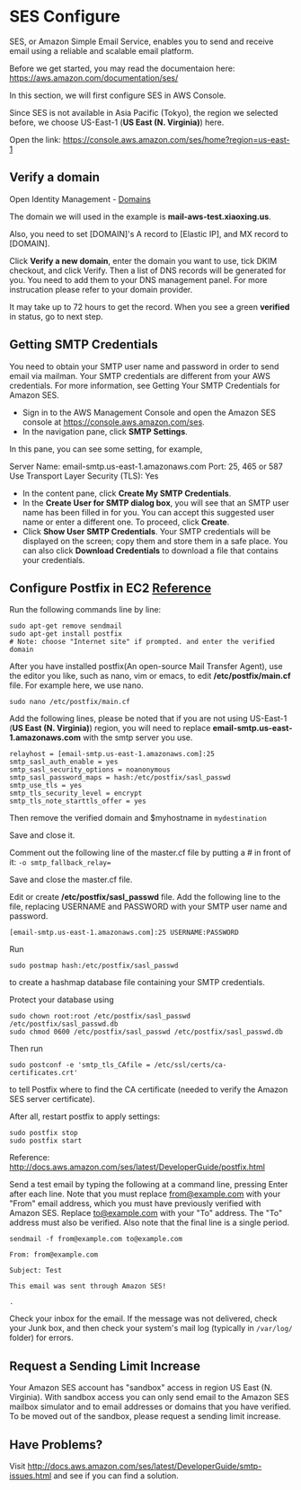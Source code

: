 # SES Configure

SES, or Amazon Simple Email Service, enables you to send and receive email using a reliable and scalable email platform. 

Before we get started, you may read the documentaion here: https://aws.amazon.com/documentation/ses/

In this section, we will first configure SES in AWS Console.

Since SES is not available in Asia Pacific (Tokyo), the region we selected before, we choose US-East-1 (**US East (N. Virginia)**) here.

Open the link: https://console.aws.amazon.com/ses/home?region=us-east-1

## Verify a domain

Open Identity Management - [Domains](https://console.aws.amazon.com/ses/home?region=us-east-1#verified-senders-domain:)

The domain we will used in the example is **mail-aws-test.xiaoxing.us**.

Also, you need to set [DOMAIN]'s A record to [Elastic IP], and MX record to [DOMAIN].

Click **Verify a new domain**, enter the domain you want to use, tick DKIM checkout, and click Verify. Then a list of DNS records will be generated for you. You need to add them to your DNS management panel. For more instrucation please refer to your domain provider.

It may take up to 72 hours to get the record. When you see a green **verified** in status, go to next step.

## Getting SMTP Credentials

You need to obtain your SMTP user name and password in order to send email via mailman. Your SMTP credentials are different from your AWS credentials. For more information, see Getting Your SMTP Credentials for Amazon SES.

- Sign in to the AWS Management Console and open the Amazon SES console at https://console.aws.amazon.com/ses.
- In the navigation pane, click **SMTP Settings**.

In this pane, you can see some setting, for example,

  Server Name:	email-smtp.us-east-1.amazonaws.com
  Port:	25, 465 or 587
  Use Transport Layer Security (TLS):	Yes

- In the content pane, click **Create My SMTP Credentials**.
- In the **Create User for SMTP dialog box**, you will see that an SMTP user name has been filled in for you. You can accept this suggested user name or enter a different one. To proceed, click **Create**.
- Click **Show User SMTP Credentials**. Your SMTP credentials will be displayed on the screen; copy them and store them in a safe place. You can also click **Download Credentials** to download a file that contains your credentials.

<!-- ## Setting MAIL FROM Domain (Optional)

By default, messages that you send through Amazon SES use amazonses.com (or a subdomain of that) as the MAIL FROM domain. Sender Policy Framework (SPF) authentication successfully validates these messages because the default MAIL FROM domain matches the sending mail server. It is enough for most users. But if you want to set it as your domain, follow the step.

Open https://console.aws.amazon.com/ses/home?region=us-east-1#verified-sender-details:domain:[Domain Verified Before]

Replace [Domain Verified Before] with your domain. Scroll down, expand **MAIL FROM Domain**.

In the **Set MAIL FROM Domain** dialog box, type the name of the MAIL FROM domain that you want to use. Note that this must be a subdomain of the verified domain.

Then, you should publish the DNS records as required in the pop up window.

For more information, please click http://docs.aws.amazon.com/ses/latest/DeveloperGuide/mail-from-set.html -->

## Configure Postfix in EC2 [Reference](http://docs.aws.amazon.com/ses/latest/DeveloperGuide/postfix.html)

Run the following commands line by line:

    sudo apt-get remove sendmail
    sudo apt-get install postfix
    # Note: choose "Internet site" if prompted. and enter the verified domain

After you have installed postfix(An open-source Mail Transfer Agent), use the editor you like, such as nano, vim or emacs, to edit **/etc/postfix/main.cf** file. For example here, we use nano.

    sudo nano /etc/postfix/main.cf 

Add the following lines, please be noted that if you are not using US-East-1 (**US East (N. Virginia)**) region, you will need to replace **email-smtp.us-east-1.amazonaws.com** with the smtp server you use.

    relayhost = [email-smtp.us-east-1.amazonaws.com]:25
    smtp_sasl_auth_enable = yes
    smtp_sasl_security_options = noanonymous
    smtp_sasl_password_maps = hash:/etc/postfix/sasl_passwd
    smtp_use_tls = yes
    smtp_tls_security_level = encrypt
    smtp_tls_note_starttls_offer = yes
    
Then remove the verified domain and $myhostname in `mydestination`

Save and close it.


<!-- Update `/etc/postfix/master.cf`

    relay-smtps  unix  -       -       n       -       -       smtp
    # Client-side SMTPS requires "encrypt" or stronger.
        -o smtp_tls_security_level=encrypt
        -o smtp_tls_wrappermode=yes -->

Comment out the following line of the master.cf file by putting a # in front of it: `-o smtp_fallback_relay=`

Save and close the master.cf file.

<!-- Run 

    sudo /etc/init.d/postfix reload -->
    
Edit or create **/etc/postfix/sasl_passwd** file. Add the following line to the file, replacing USERNAME and PASSWORD with your SMTP user name and password.

    [email-smtp.us-east-1.amazonaws.com]:25 USERNAME:PASSWORD

Run

    sudo postmap hash:/etc/postfix/sasl_passwd

to create a hashmap database file containing your SMTP credentials.

Protect your database using

    sudo chown root:root /etc/postfix/sasl_passwd /etc/postfix/sasl_passwd.db
    sudo chmod 0600 /etc/postfix/sasl_passwd /etc/postfix/sasl_passwd.db
    
Then run

    sudo postconf -e 'smtp_tls_CAfile = /etc/ssl/certs/ca-certificates.crt'

to tell Postfix where to find the CA certificate (needed to verify the Amazon SES server certificate).

After all, restart postfix to apply settings:

    sudo postfix stop
    sudo postfix start

Reference: http://docs.aws.amazon.com/ses/latest/DeveloperGuide/postfix.html

Send a test email by typing the following at a command line, pressing Enter after each line. Note that you must replace from@example.com with your "From" email address, which you must have previously verified with Amazon SES. Replace to@example.com with your "To" address. The "To" address must also be verified. Also note that the final line is a single period.

    sendmail -f from@example.com to@example.com

    From: from@example.com

    Subject: Test

    This email was sent through Amazon SES!

    .

Check your inbox for the email. If the message was not delivered, check your Junk box, and then check your system's mail log (typically in `/var/log/` folder) for errors.

## Request a Sending Limit Increase

Your Amazon SES account has "sandbox" access in region US East (N. Virginia). With sandbox access you can only send email to the Amazon SES mailbox simulator and to email addresses or domains that you have verified. To be moved out of the sandbox, please request a sending limit increase. 

## Have Problems?

Visit http://docs.aws.amazon.com/ses/latest/DeveloperGuide/smtp-issues.html and see if you can find a solution.
